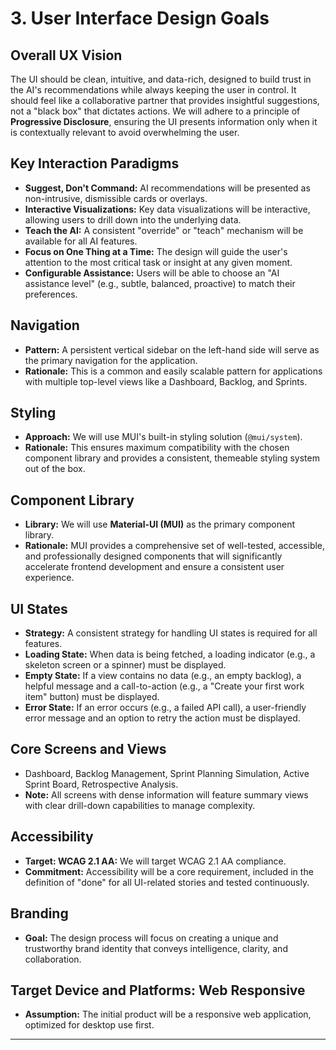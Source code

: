 # 3. User Interface Design Goals

## Overall UX Vision

The UI should be clean, intuitive, and data-rich, designed to build trust in the AI's recommendations while always keeping the user in control. It should feel like a collaborative partner that provides insightful suggestions, not a "black box" that dictates actions. We will adhere to a principle of **Progressive Disclosure**, ensuring the UI presents information only when it is contextually relevant to avoid overwhelming the user.

## Key Interaction Paradigms

  - **Suggest, Don't Command:** AI recommendations will be presented as non-intrusive, dismissible cards or overlays.
  - **Interactive Visualizations:** Key data visualizations will be interactive, allowing users to drill down into the underlying data.
  - **Teach the AI:** A consistent "override" or "teach" mechanism will be available for all AI features.
  - **Focus on One Thing at a Time:** The design will guide the user's attention to the most critical task or insight at any given moment.
  - **Configurable Assistance:** Users will be able to choose an "AI assistance level" (e.g., subtle, balanced, proactive) to match their preferences.

## Navigation

  - **Pattern:** A persistent vertical sidebar on the left-hand side will serve as the primary navigation for the application.
  - **Rationale:** This is a common and easily scalable pattern for applications with multiple top-level views like a Dashboard, Backlog, and Sprints.

## Styling

  - **Approach:** We will use MUI's built-in styling solution (`@mui/system`).
  - **Rationale:** This ensures maximum compatibility with the chosen component library and provides a consistent, themeable styling system out of the box.

## Component Library

  - **Library:** We will use **Material-UI (MUI)** as the primary component library.
  - **Rationale:** MUI provides a comprehensive set of well-tested, accessible, and professionally designed components that will significantly accelerate frontend development and ensure a consistent user experience.

## UI States

  - **Strategy:** A consistent strategy for handling UI states is required for all features.
  - **Loading State:** When data is being fetched, a loading indicator (e.g., a skeleton screen or a spinner) must be displayed.
  - **Empty State:** If a view contains no data (e.g., an empty backlog), a helpful message and a call-to-action (e.g., a "Create your first work item" button) must be displayed.
  - **Error State:** If an error occurs (e.g., a failed API call), a user-friendly error message and an option to retry the action must be displayed.

## Core Screens and Views

  - Dashboard, Backlog Management, Sprint Planning Simulation, Active Sprint Board, Retrospective Analysis.
  - **Note:** All screens with dense information will feature summary views with clear drill-down capabilities to manage complexity.

## Accessibility

  - **Target: WCAG 2.1 AA:** We will target WCAG 2.1 AA compliance.
  - **Commitment:** Accessibility will be a core requirement, included in the definition of "done" for all UI-related stories and tested continuously.

## Branding

  - **Goal:** The design process will focus on creating a unique and trustworthy brand identity that conveys intelligence, clarity, and collaboration.

## Target Device and Platforms: Web Responsive

  - **Assumption:** The initial product will be a responsive web application, optimized for desktop use first.

---
